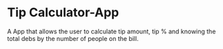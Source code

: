 # Tip Calculator-App

A App that allows the user to calculate tip amount, tip % and knowing the total debs by the number of people on the bill.
